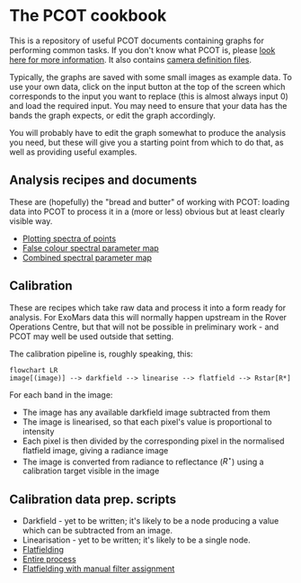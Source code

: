 # The PCOT cookbook

This is a repository of useful PCOT documents containing graphs for performing
common tasks. If you don't know what PCOT is, please
[look here for more information](pcot.md). It also 
contains [camera definition files](cameras/).

Typically, the graphs are saved with some small images as
example data. To use your own data, click on the input button at the top of
the screen which corresponds to the input you want to replace (this is almost
always input 0) and load the required input. You may need to ensure that your
data has the bands the graph expects, or edit the graph accordingly.

You will probably have to edit the graph somewhat to produce the
analysis you need, but these will give you a starting point from
which to do that, as well as providing useful examples.

## Analysis recipes and documents

These are (hopefully) the "bread and butter" of working with PCOT: loading
data into PCOT to process it in a (more or less) obvious 
but at least clearly visible way.

* [Plotting spectra of points](recipes/spectrum.md)
* [False colour spectral parameter map](recipes/parametermap.md)
* [Combined spectral parameter map](recipes/combined.md)

## Calibration

These are recipes which take raw data and process it
into a form ready for analysis. For ExoMars data this will normally
happen upstream in the Rover Operations Centre, but that will
not be possible in preliminary work - and PCOT may well be used outside
that setting.

The calibration pipeline is, roughly
speaking, this:

```mermaid
flowchart LR
image[(image)] --> darkfield --> linearise --> flatfield --> Rstar[R*]
```
For each band in the image:

* The image has any available darkfield image subtracted from them
* The image is linearised, so that each pixel's value is proportional to intensity
* Each pixel is then divided by the corresponding pixel in the normalised flatfield image, giving a radiance image
* The image is converted from radiance to reflectance ($R^{\star}$) using a calibration target visible in the image


## Calibration data prep. scripts

* Darkfield - yet to be written; it's likely to be a node producing a value which can be subtracted from an image.
* Linearisation - yet to be written; it's likely to be a single node.
* [Flatfielding](recipes/flatfield.md)
* [Entire process](recipes/calibration.md)
* [Flatfielding with manual filter assignment](recipes/flatfieldwithmanual.md)

